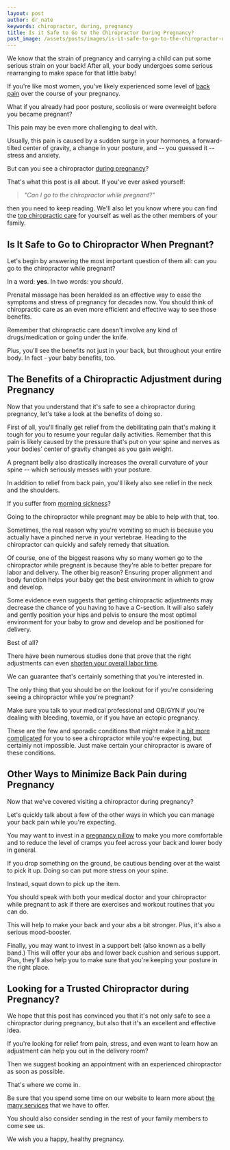```yaml
---
layout: post
author: dr_nate
keywords: chiropractor, during, pregnancy
title: Is it Safe to Go to the Chiropractor During Pregnancy?
post_image: /assets/posts/images/is-it-safe-to-go-to-the-chiropractor-during-pregnancy.jpg
---
```

We know that the strain of pregnancy and carrying a child can put some serious strain on your back! After all, your body undergoes some serious rearranging to make space for that little baby!

If you're like most women, you've likely experienced some level of [back pain](http://americanpregnancy.org/pregnancy-health/back-pain-during-pregnancy/) over the course of your pregnancy.

What if you already had poor posture, scoliosis or were overweight before you became pregnant?

This pain may be even more challenging to deal with.

Usually, this pain is caused by a sudden surge in your hormones, a forward-tilted center of gravity, a change in your posture, and -- you guessed it -- stress and anxiety.

But can you see a chiropractor [during pregnancy](https://www.liferefined.com/2018/05/21/baby-formula/)?

That's what this post is all about. If you've ever asked yourself:

> _"Can I go to the chiropractor while pregnant?"_

then you need to keep reading. We'll also let you know where you can find the [top chiropractic care](https://www.liferefined.com/meet-us/) for yourself as well as the other members of your family.

## Is It Safe to Go to Chiropractor When Pregnant?
Let's begin by answering the most important question of them all: can you go to the chiropractor while pregnant?

In a word: **yes**. In two words: you _should_.

Prenatal massage has been heralded as an effective way to ease the symptoms and stress of pregnancy for decades now. You should think of chiropractic care as an even more efficient and effective way to see those benefits.

Remember that chiropractic care doesn't involve any kind of drugs/medication or going under the knife.

Plus, you'll see the benefits not just in your back, but throughout your entire body. In fact - your baby benefits, too.

## The Benefits of a Chiropractic Adjustment during Pregnancy
Now that you understand that it's safe to see a chiropractor during pregnancy, let's take a look at the benefits of doing so.

First of all, you'll finally get relief from the debilitating pain that's making it tough for you to resume your regular daily activities. Remember that this pain is likely caused by the pressure that's put on your spine and nerves as your bodies' center of gravity changes as you gain weight.

A pregnant belly also drastically increases the overall curvature of your spine -- which seriously messes with your posture.

In addition to relief from back pain, you'll likely also see relief in the neck and the shoulders.

If you suffer from [morning sickness](https://www.self.com/story/morning-sickness-facts)?

Going to the chiropractor while pregnant may be able to help with that, too.

Sometimes, the real reason why you're vomiting so much is because you actually have a pinched nerve in your vertebrae. Heading to the chiropractor can quickly and safely remedy that situation.

Of course, one of the biggest reasons why so many women go to the chiropractor while pregnant is because they're able to better prepare for labor and delivery. The other big reason? Ensuring proper alignment and body function helps your baby get the best environment in which to grow and develop.

Some evidence even suggests that getting chiropractic adjustments may decrease the chance of you having to have a C-section. It will also safely and gently position your hips and pelvis to ensure the most optimal environment for your baby to grow and develop and be positioned for delivery.

Best of all?

There have been numerous studies done that prove that the right adjustments can even [shorten your overall labor time](https://www.ncbi.nlm.nih.gov/pmc/articles/PMC2647084/).

We can guarantee that's certainly something that you're interested in.

The only thing that you should be on the lookout for if you're considering seeing a chiropractor while you're pregnant?

Make sure you talk to your medical professional and OB/GYN if you're dealing with bleeding, toxemia, or if you have an ectopic pregnancy.

These are the few and sporadic conditions that might make it [a bit more complicated](https://www.liferefined.com/2018/04/23/when-to-stop-seeing-a-chiropractor/) for you to see a chiropractor while you're expecting, but certainly not impossible. Just make certain your chiropractor is aware of these conditions.

## Other Ways to Minimize Back Pain during Pregnancy
Now that we've covered visiting a chiropractor during pregnancy?

Let's quickly talk about a few of the other ways in which you can manage your back pain while you're expecting.

You may want to invest in a [pregnancy pillow](https://parentinghealthybabies.com/15-must-know-pregnancy-pillow-benefits/) to make you more comfortable and to reduce the level of cramps you feel across your back and lower body in general.

If you drop something on the ground, be cautious bending over at the waist to pick it up. Doing so can put more stress on your spine.

Instead, squat down to pick up the item.

You should speak with both your medical doctor and your chiropractor while pregnant to ask if there are exercises and workout routines that you can do.

This will help to make your back and your abs a bit stronger. Plus, it's also a serious mood-booster.

Finally, you may want to invest in a support belt (also known as a belly band.) This will offer your abs and lower back cushion and serious support. Plus, they'll also help you to make sure that you're keeping your posture in the right place.

## Looking for a Trusted Chiropractor during Pregnancy?
We hope that this post has convinced you that it's not only safe to see a chiropractor during pregnancy, but also that it's an excellent and effective idea.

If you're looking for relief from pain, stress, and even want to learn how an adjustment can help you out in the delivery room?

Then we suggest booking an appointment with an experienced chiropractor as soon as possible.

That's where we come in.

Be sure that you spend some time on our website to learn more about [the many services](https://www.liferefined.com/services/) that we have to offer.

You should also consider sending in the rest of your family members to come see us.

We wish you a happy, healthy pregnancy.
